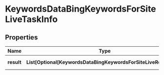 # KeywordsDataBingKeywordsForSiteLiveTaskInfo


## Properties

| Name | Type | Description | Notes |
|------------ | ------------- | ------------- | -------------|
**result** | **List[Optional[KeywordsDataBingKeywordsForSiteLiveResultInfo]]** | array of results |[optional]|